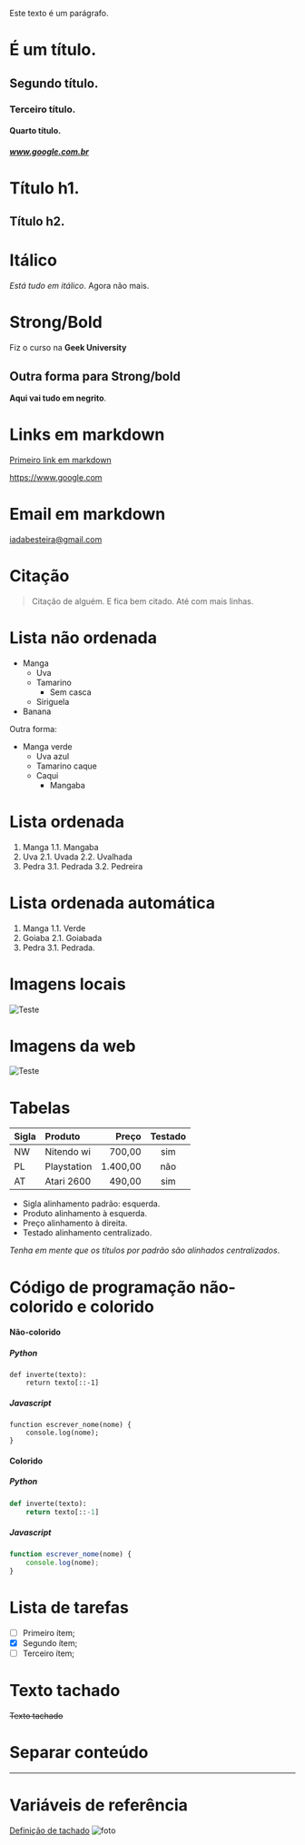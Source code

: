 Este texto é um parágrafo.
# É um título.
## Segundo título.
### Terceiro título.
#### Quarto título.
##### www.google.com.br
Título h1.
=
Título h2.
-
# Itálico
_Está tudo em itálico_. Agora não mais.

# Strong/Bold
Fiz o curso na **Geek University**

## Outra forma para Strong/bold
__Aqui vai tudo em negrito__.

# Links em markdown

[Primeiro link em markdown](https://www.google.com.br "Google")

<https://www.google.com>

# Email em markdown

<iadabesteira@gmail.com>

# Citação 
> Citação de alguém. E fica bem citado.
> Até com mais linhas.

# Lista não ordenada
- Manga
    - Uva
    - Tamarino
        - Sem casca
    - Siriguela
- Banana

Outra forma:

* Manga verde
    * Uva azul
    * Tamarino caque
    * Caqui
        * Mangaba

# Lista ordenada

1. Manga
    1.1. Mangaba
2. Uva
    2.1. Uvada
    2.2. Uvalhada
3. Pedra
    3.1. Pedrada
    3.2. Pedreira

# Lista ordenada automática

1. Manga
    1.1. Verde
1. Goiaba
    2.1. Goiabada
1. Pedra
    3.1. Pedrada.

# Imagens locais

![Teste](photo.png "Título")

# Imagens da web
![Teste](https://s2.glbimg.com/c1tS_axTjV_qDkmMeMs3wYZCgGY=/0x0:5472x3648/1008x0/smart/filters:strip_icc()/i.s3.glbimg.com/v1/AUTH_59edd422c0c84a879bd37670ae4f538a/internal_photos/bs/2017/H/v/pTatikTlSIWRuTzd0JwA/j9a6180.jpg "Imagem da net.")


# Tabelas

Sigla|Produto | Preço | Testado
----|:--------|-------:|:----------:
NW | Nitendo wi | 700,00 | sim
PL | Playstation | 1.400,00 | não
AT | Atari 2600 | 490,00 | sim

* Sigla alinhamento padrão: esquerda.
* Produto alinhamento à esquerda.
* Preço  alinhamento à direita.
* Testado alinhamento centralizado.

_Tenha em mente que os títulos por padrão são alinhados centralizados_.

# Código de programação não-colorido e colorido

#### Não-colorido
##### Python
```
def inverte(texto):
    return texto[::-1]
```

##### Javascript
```
function escrever_nome(nome) {
    console.log(nome);
}
```

#### Colorido
##### Python
```python
def inverte(texto):
    return texto[::-1]
```

##### Javascript
```js
function escrever_nome(nome) {
    console.log(nome);
}
```
# Lista de tarefas

- [ ] Primeiro ítem;
- [x] Segundo ítem;
- [ ] Terceiro ítem;

# Texto tachado
~~Texto tachado~~

# Separar conteúdo
---

# Variáveis de referência

[Definição de tachado][link]
![foto][imagem]

[link]: https://dicionario.priberam.org/tachado

[imagem]: photo.png


